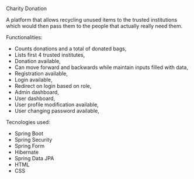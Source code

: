 Charity Donation

A platform that allows recycling unused items to the trusted institutions 
which would then pass them to the people that actually really need them.


Functionalities:
* Counts donations and a total of donated bags,
* Lists first 4 trusted institutes,
* Donation available,
* Can move forward and backwards while maintain inputs filled with data,
* Registration available,
* Login available,
* Redirect on login based on role,
* Admin dashboard,
* User dashboard,
* User profile modification available,
* User changing password available,




Tecnologies used:
* Spring Boot
* Spring Security
* Spring Form
* Hibernate
* Spring Data JPA
* HTML
* CSS
